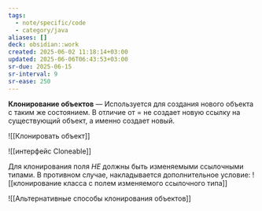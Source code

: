 ```yaml
---
tags:
  - note/specific/code
  - category/java
aliases: []
deck: obsidian::work
created: 2025-06-02 11:18:14+03:00
updated: 2025-06-06T06:43:53+03:00
sr-due: 2025-06-15
sr-interval: 9
sr-ease: 250
---
```


**Клонирование объектов**
—
Используется для создания нового объекта с таким же состоянием. В отличие от = не создает новую ссылку на существующий объект, а именно создает новый.

![[Клонировать объект]]

![[интерфейс Cloneable]]

Для клонирования поля *НЕ* должны быть изменяемыми ссылочными типами. В противном случае, накладывается дополнительное условие:
![[клонирование класса с полем изменяемого ссылочного типа]]

![[Альтернативные способы клонирования объектов]]
